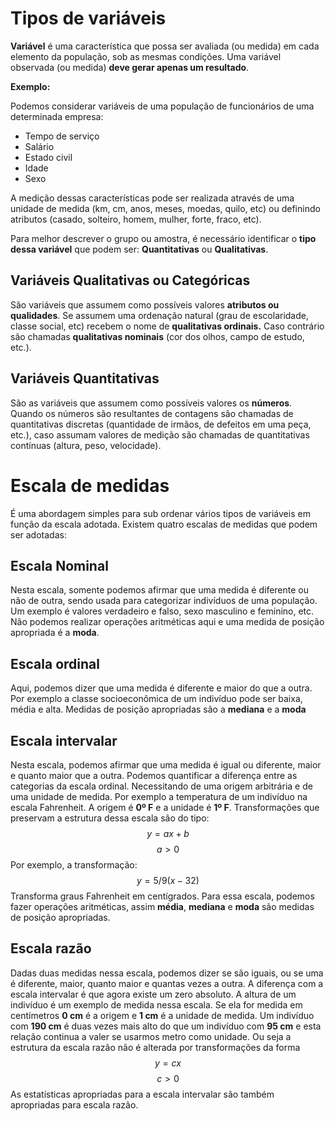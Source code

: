 # Tipos de variáveis

**Variável** é uma característica que possa ser avaliada (ou medida) em cada elemento da população, sob as mesmas condições. Uma variável observada (ou medida) **deve gerar apenas um resultado**.

**Exemplo:**

Podemos considerar variáveis de uma população de funcionários de uma determinada empresa:

- Tempo de serviço
- Salário
- Estado civil
- Idade
- Sexo

A medição dessas características pode ser realizada através de uma unidade de medida (km, cm, anos, meses, moedas, quilo, etc) ou definindo atributos (casado, solteiro, homem, mulher, forte, fraco, etc).

Para melhor descrever o grupo ou amostra, é necessário identificar o **tipo dessa variável** que podem ser: **Quantitativas** ou **Qualitativas**.

## Variáveis Qualitativas ou Categóricas

São variáveis que assumem como possíveis valores **atributos ou qualidades**. Se assumem uma ordenação natural (grau de escolaridade, classe social, etc) recebem o nome de **qualitativas ordinais.** Caso contrário são chamadas **qualitativas nominais** (cor dos olhos, campo de estudo, etc.).

## Variáveis Quantitativas

São as variáveis que assumem como possíveis valores os **números**. Quando os números são resultantes de contagens são chamadas de quantitativas discretas (quantidade de irmãos, de defeitos em uma peça, etc.), caso assumam valores de medição  são chamadas de quantitativas contínuas (altura, peso, velocidade).

# Escala de medidas

É uma abordagem simples para sub ordenar vários tipos de variáveis em função da escala adotada. Existem quatro escalas de medidas que podem ser adotadas:

## Escala Nominal

Nesta escala, somente podemos afirmar que uma medida é diferente ou não de outra, sendo usada para categorizar indivíduos de uma população. Um exemplo é valores verdadeiro e falso, sexo masculino e feminino, etc. Não podemos realizar operações aritméticas aqui e uma medida de posição apropriada é a **moda**.

## Escala ordinal

Aqui, podemos dizer que uma medida é diferente e maior do que a outra. Por exemplo a classe socioeconômica de um indivíduo pode ser baixa, média e alta. Medidas de posição apropriadas são a **mediana** e a **moda**

## Escala intervalar

Nesta escala, podemos afirmar que uma medida é igual ou diferente, maior e quanto maior que a outra. Podemos quantificar a diferença entre as categorias da escala ordinal. Necessitando de uma origem arbitrária e de uma unidade de medida. Por exemplo a temperatura de um indivíduo na escala Fahrenheit. A origem é **0º F** e a unidade é **1º F**. Transformações que preservam a estrutura dessa escala são do tipo: $$ y = ax + b $$ $$ a \gt 0 $$
Por exemplo, a transformação: $$ y = 5/9(x - 32) $$
Transforma graus Fahrenheit em centígrados. Para essa escala, podemos fazer operações aritméticas, assim **média**, **mediana** e **moda** são medidas de posição apropriadas.

## Escala razão

Dadas duas medidas nessa escala, podemos dizer se são iguais, ou se uma é diferente, maior, quanto maior e quantas vezes a outra. A diferença com a escala intervalar é que agora existe um zero absoluto. A altura de um indivíduo é um exemplo de medida nessa escala. Se ela for medida em centímetros **0 cm** é a origem e **1 cm** é a unidade de medida. Um indivíduo com **190 cm** é duas vezes mais alto do que um indivíduo com **95 cm** e esta relação continua a valer se usarmos metro como unidade. Ou seja a estrutura da escala razão não é alterada por transformações da forma
$$ y = cx $$
$$ c \gt 0 $$
As estatísticas apropriadas para a escala intervalar são também apropriadas para escala razão.

